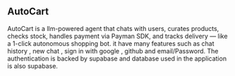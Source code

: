 ## AutoCart

AutoCart is a llm-powered agent that chats with users, curates products, checks stock, handles payment via Payman SDK, and tracks delivery — like a 1-click autonomous shopping bot.
it have many features such as chat history , new chat , sign in with google , github and email/Password.
The authentication is backed by supabase and database used in the application is also supabase.
